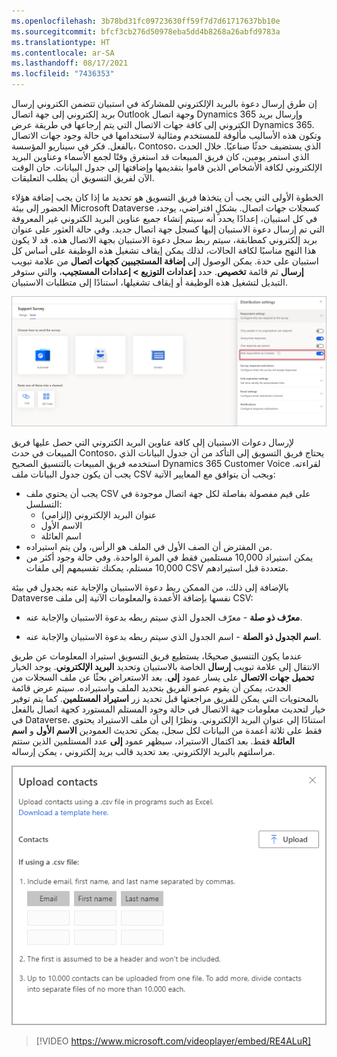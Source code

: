 ```yaml
---
ms.openlocfilehash: 3b78bd31fc09723630ff59f7d7d61717637bb10e
ms.sourcegitcommit: bfcf3cb276d50978eba5dd4b8268a26abfd9783a
ms.translationtype: HT
ms.contentlocale: ar-SA
ms.lasthandoff: 08/17/2021
ms.locfileid: "7436353"
---
```

إن طرق إرسال دعوة بالبريد الإلكتروني للمشاركة في استبيان تتضمن الكتروني إرسال بريد إلكتروني إلى جهة اتصال Outlook وجهة اتصال Dynamics 365 وإرسال بريد الكتروني إلى كافة جهات الاتصال التي يتم إرجاعها في طريقة عرض Dynamics 365. وتكون هذه الأساليب مألوفة للمستخدم ومثالية لاستخدامها في حالة وجود جهات الاتصال بالفعل. فكر في سيناريو المؤسسة، Contoso، الذي يستضيف حدثًا صناعيًا. خلال الحدث الذي استمر يومين، كان فريق المبيعات قد استغرق وقتًا لجمع الأسماء وعناوين البريد الإلكتروني لكافة الأشخاص الذين قاموا بتقديمها وإضافتها إلى جدول البيانات. حان الوقت الآن لفريق التسويق أن يطلب التعليقات. 

الخطوة الأولى التي يجب أن يتخذها فريق التسويق هو تحديد ما إذا كان يجب إضافة هؤلاء الحضور إلى بيئة Microsoft Dataverse كسجلات جهات اتصال. بشكلٍ افتراضي، يوجد، في كل استبيان، إعدادًا يحدد أنه سيتم إنشاء جميع عناوين البريد الكتروني غير المعروفة التي تم إرسال دعوة الاستبيان إليها كسجل جهة اتصال جديد. وفي حالة العثور على عنوان بريد إلكتروني كمطابقة، سيتم ربط سجل دعوة الاستبيان بجهة الاتصال هذه. قد لا يكون هذا النهج مناسبًا لكافة الحالات، لذلك يمكن إيقاف تشغيل هذه الوظيفة على أساس كل استبيان على حدة. يمكن الوصول إلى **إضافة المستجيبين كجهات اتصال** من علامة تبويب **إرسال** ثم قائمة **تخصيص**. حدد **إعدادات التوزيع > إعدادات المستجيب**، والتي ستوفر التبديل لتشغيل هذه الوظيفة أو إيقاف تشغيلها، استنادًا إلى متطلبات الاستبيان.  

![تحتوي إعدادات توزيع استطلاع الدعم على إضافة مستجيبين أثناء تبديل جهات الاتصال وتمييزها.](../media/unit-2-5-distribution.png)

لإرسال دعوات الاستبيان إلى كافة عناوين البريد الكتروني التي حصل عليها فريق المبيعات في حدث Contoso، يحتاج فريق التسويق إلى التأكد من أن جدول البيانات الذي استخدمه فريق المبيعات بالتنسيق الصحيح Dynamics 365 Customer Voice لقراءته. يجب أن يكون جدول البيانات ملف CSV ويجب أن يتوافق مع المعايير الآتية: 

- يجب أن يحتوي ملف CSV على قيم مفصولة بفاصلة لكل جهة اتصال موجودة في التسلسل:
    - عنوان البريد الإلكتروني (إلزامي)
    - الاسم الأول
    - اسم العائلة
- من المفترض أن الصف الأول في الملف هو الرأس، ولن يتم استيراده.
- يمكن استيراد 10,000 مستلمين فقط في المرة الواحدة. وفي حالة وجود أكثر من 10,000 مستلم، يمكنك تقسيمهم إلى ملفات CSV متعددة قبل استيرادهم.

بالإضافة إلى ذلك، من الممكن ربط دعوة الاستبيان والإجابة عنه بجدول في بيئة Dataverse نفسها بإضافة الأعمدة والمعلومات الآتية إلى ملف CSV:

- **‏‫معرّف ذو صلة‬** - معرّف الجدول الذي سيتم ربطه بدعوة الاستبيان والإجابة عنه.

- **‏اسم الجدول ذو الصلة‬** - اسم الجدول الذي سيتم ربطه بدعوة الاستبيان والإجابة عنه.

عندما يكون التنسيق صحيحًا، يستطيع فريق التسويق استيراد المعلومات عن طريق الانتقال إلى علامة تبويب **إرسال** الخاصة بالاستبيان وتحديد **البريد الإلكتروني**. يوجد الخيار **تحميل جهات الاتصال** على يسار عمود **إلى**. بعد الاستعراض بحثًا عن ملف السجلات من الحدث، يمكن أن يقوم عضو الفريق بتحديد الملف واستيراده. سيتم عرض قائمة بالمحتويات التي يمكن للفريق مراجعتها قبل تحديد زر **استيراد المستلمين**. كما يتم توفير خيار لتحديث معلومات جهة الاتصال في حالة وجود المستلم المستورد كجهة اتصال بالفعل في Dataverse، استنادًا إلى عنوان البريد الإلكتروني. ونظرًا إلى أن ملف الاستيراد يحتوي فقط على ثلاثة أعمدة من البيانات لكل سجل، يمكن تحديث العمودين **الاسم الأول** و **اسم العائلة** فقط. بعد اكتمال الاستيراد، سيظهر عمود **إلى** عدد المستلمين الذين ستتم مراسلتهم بالبريد الإلكتروني. بعد تحديد قالب بريد إلكتروني ، يمكن إرساله. 

![يسمح "تحميل جهات الاتصال" بتحميل ملف CSV وإدراج رابط لتنزيل قالب.](../media/unit-2-5-contacts.png)

> [!VIDEO https://www.microsoft.com/videoplayer/embed/RE4ALuR]
